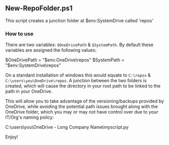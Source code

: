 ## New-RepoFolder.ps1

This script creates a junction folder at $env:SystemDrive called 'repos'

### How to use

There are two variables: `$OneDrivePath` & `$SystemPath`. By default these variables are assigned the following values:

$OneDrivePath = "$env:OneDrive\repos"
$SystemPath = "$env:SystemDrive\repos"

On a standard installation of windows this would equate to `C:\repos` & `C:\users\you\OneDrive\repos`. A junction between the two folders is created, which will cause the directory in your root path to be linked to the path in your OneDrive.

This will allow you to take advantage of the versioning/backups provided by OneDrive, while avoiding the potential path issues brought along with the OneDrive folder, which you may or may not have control over due to your IT/Org's naming policy:

C:\users\you\OneDrive - Long Company Name\myscript.py

Enjoy!
